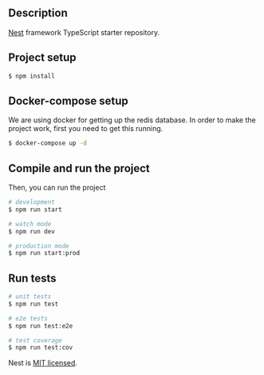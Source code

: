 ## Description

[Nest](https://github.com/nestjs/nest) framework TypeScript starter repository.

## Project setup

```bash
$ npm install
```

## Docker-compose setup

We are using docker for getting up the redis database. In order to make the project work, first you need to get this running.

```bash
$ docker-compose up -d
```

## Compile and run the project
Then, you can run the project

```bash
# development
$ npm run start

# watch mode
$ npm run dev

# production mode
$ npm run start:prod
```

## Run tests

```bash
# unit tests
$ npm run test

# e2e tests
$ npm run test:e2e

# test coverage
$ npm run test:cov
```

Nest is [MIT licensed](https://github.com/nestjs/nest/blob/master/LICENSE).
